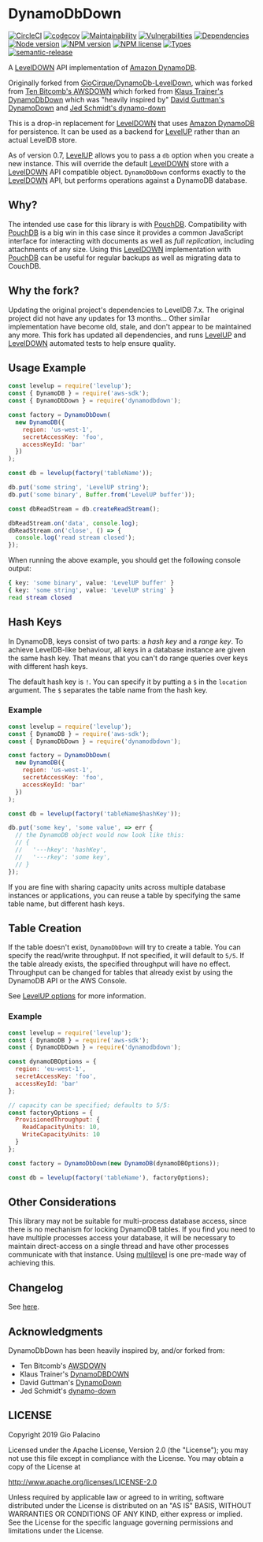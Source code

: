 # DynamoDbDown

[![CircleCI](https://circleci.com/gh/GioCirque/DynamoDb-LevelDown.svg?style=shield)](https://circleci.com/gh/GioCirque/DynamoDb-LevelDown) [![codecov](https://codecov.io/gh/GioCirque/DynamoDb-LevelDown/branch/master/graph/badge.svg)](https://codecov.io/gh/GioCirque/DynamoDb-LevelDown) [![Maintainability](https://api.codeclimate.com/v1/badges/18a9db456d00714835b6/maintainability)](https://codeclimate.com/github/GioCirque/DynamoDb-LevelDown/maintainability) [![Vulnerabilities](https://img.shields.io/snyk/vulnerabilities/github/GioCirque/dynamodb-leveldown.svg)](https://www.npmjs.com/package/dynamodb-leveldown) [![Dependencies](https://david-dm.org/giocirque/DynamoDb-LevelDown.svg)](https://david-dm.org/giocirque/DynamoDb-LevelDown) [![Node version](https://img.shields.io/node/v/dynamodb-leveldown.svg)](https://www.npmjs.com/package/dynamodb-leveldown) [![NPM version](https://img.shields.io/npm/v/dynamodb-leveldown.svg)](https://www.npmjs.com/package/dynamodb-leveldown) [![NPM license](https://img.shields.io/npm/l/dynamodb-leveldown.svg)](https://www.npmjs.com/package/dynamodb-leveldown) [![Types](https://img.shields.io/npm/types/dynamodb-leveldown.svg)](https://www.npmjs.com/package/dynamodb-leveldown) [![semantic-release](https://img.shields.io/badge/%20%20%F0%9F%93%A6%F0%9F%9A%80-semantic--release-e10079.svg)](https://github.com/semantic-release/semantic-release)

A [LevelDOWN](https://github.com/level/leveldown) API implementation of [Amazon DynamoDB](https://aws.amazon.com/dynamodb/).

Originally forked from [GioCirque/DynamoDb-LevelDown](https://github.com/GioCirque/DynamoDb-LevelDown), which was forked from [Ten Bitcomb's AWSDOWN](https://github.com/Ravenstine/awsdown) which forked from [Klaus Trainer's DynamoDbDown](https://github.com/KlausTrainer/dynamodbdown) which was "heavily inspired by" [David Guttman's DynamoDown](https://github.com/davidguttman/dynamodown) and [Jed Schmidt's dynamo-down](https://github.com/jed/dynamo-down)

This is a drop-in replacement for [LevelDOWN](https://github.com/level/leveldown) that uses [Amazon DynamoDB](https://aws.amazon.com/dynamodb/) for persistence. It can be used as a backend for [LevelUP](https://github.com/level/levelup) rather than an actual LevelDB store.

As of version 0.7, [LevelUP](https://github.com/level/levelup) allows you to pass a `db` option when you create a new instance. This will override the default [LevelDOWN](https://github.com/level/leveldown) store with a [LevelDOWN](https://github.com/level/leveldown) API compatible object. `DynamoDbDown` conforms exactly to the [LevelDOWN](https://github.com/level/leveldown) API, but performs operations against a DynamoDB database.

## Why?
The intended use case for this library is with [PouchDB](https://github.com/pouchdb/pouchdb). Compatibility with [PouchDB](https://github.com/pouchdb/pouchdb) is a big win in this case since it provides a common JavaScript interface for interacting with documents as well as _full replication_, including attachments of any size. Using this [LevelDOWN](https://github.com/level/leveldown) implementation with [PouchDB](https://github.com/pouchdb/pouchdb) can be useful for regular backups as well as migrating data to CouchDB.

## Why the fork?
Updating the original project's dependencies to LevelDB 7.x.  The original project did not have any updates for 13 months...
Other similar implementation have become old, stale, and don't appear to be maintained any more. This fork has updated all dependencies, and runs [LevelUP](https://github.com/level/levelup) and [LevelDOWN](https://github.com/level/leveldown) automated tests to help ensure quality.

## Usage Example

```js
const levelup = require('levelup');
const { DynamoDB } = require('aws-sdk');
const { DynamoDbDown } = require('dynamodbdown');

const factory = DynamoDbDown(
  new DynamoDB({
    region: 'us-west-1',
    secretAccessKey: 'foo',
    accessKeyId: 'bar'
  })
);

const db = levelup(factory('tableName'));

db.put('some string', 'LevelUP string');
db.put('some binary', Buffer.from('LevelUP buffer'));

const dbReadStream = db.createReadStream();

dbReadStream.on('data', console.log);
dbReadStream.on('close', () => {
  console.log('read stream closed');
});
```

When running the above example, you should get the following console output:

```sh
{ key: 'some binary', value: 'LevelUP buffer' }
{ key: 'some string', value: 'LevelUP string' }
read stream closed
```

## Hash Keys

In DynamoDB, keys consist of two parts: a _hash key_ and a _range key_. To achieve LevelDB-like behaviour, all keys in a database instance are given the same hash key. That means that you can't do range queries over keys with different hash keys.

The default hash key is `!`. You can specify it by putting a `$` in the `location` argument. The `$` separates the table name from the hash key.

### Example

```js
const levelup = require('levelup');
const { DynamoDB } = require('aws-sdk');
const { DynamoDbDown } = require('dynamodbdown');

const factory = DynamoDbDown(
  new DynamoDB({
    region: 'us-west-1',
    secretAccessKey: 'foo',
    accessKeyId: 'bar'
  })
);

const db = levelup(factory('tableName$hashKey'));

db.put('some key', 'some value', => err {
  // the DynamoDB object would now look like this:
  // {
  //   '---hkey': 'hashKey',
  //   '---rkey': 'some key',
  // }
});
```

If you are fine with sharing capacity units across multiple database instances or applications, you can reuse a table by specifying the same table name, but different hash keys.

## Table Creation

If the table doesn't exist, `DynamoDbDown` will try to create a table. You can specify the read/write throughput. If not specified, it will default to `5/5`. If the table already exists, the specified throughput will have no effect. Throughput can be changed for tables that already exist by using the DynamoDB API or the AWS Console.

See [LevelUP options](https://github.com/level/levelup#options) for more information.

### Example

```js
const levelup = require('levelup');
const { DynamoDB } = require('aws-sdk');
const { DynamoDbDown } = require('dynamodbdown');

const dynamoDBOptions = {
  region: 'eu-west-1',
  secretAccessKey: 'foo',
  accessKeyId: 'bar'
};

// capacity can be specified; defaults to 5/5:
const factoryOptions = {
  ProvisionedThroughput: {
    ReadCapacityUnits: 10,
    WriteCapacityUnits: 10
  }
};

const factory = DynamoDbDown(new DynamoDB(dynamoDBOptions));

const db = levelup(factory('tableName'), factoryOptions);
```

## Other Considerations

This library may not be suitable for multi-process database access, since there is no mechanism for locking DynamoDB tables. If you find you need to have multiple processes access your database, it will be necessary to maintain direct-access on a single thread and have other processes communicate with that instance. Using [multilevel](https://github.com/juliangruber/multilevel) is one pre-made way of achieving this.

## Changelog

See [here](https://github.com/GioCirque/DynamoDbDown/releases).

## Acknowledgments

DynamoDbDown has been heavily inspired by, and/or forked from:

- Ten Bitcomb's [AWSDOWN](https://github.com/Ravenstine/awsdown)
- Klaus Trainer's [DynamoDBDOWN](https://github.com/KlausTrainer/dynamodbdown)
- David Guttman's [DynamoDown](https://github.com/davidguttman/dynamodown)
- Jed Schmidt's [dynamo-down](https://github.com/jed/dynamo-down)

## LICENSE

Copyright 2019 Gio Palacino

Licensed under the Apache License, Version 2.0 (the "License"); you may not use this file except in compliance with the License. You may obtain a copy of the License at

http://www.apache.org/licenses/LICENSE-2.0

Unless required by applicable law or agreed to in writing, software distributed under the License is distributed on an "AS IS" BASIS, WITHOUT WARRANTIES OR CONDITIONS OF ANY KIND, either express or implied. See the License for the specific language governing permissions and limitations under the License.
